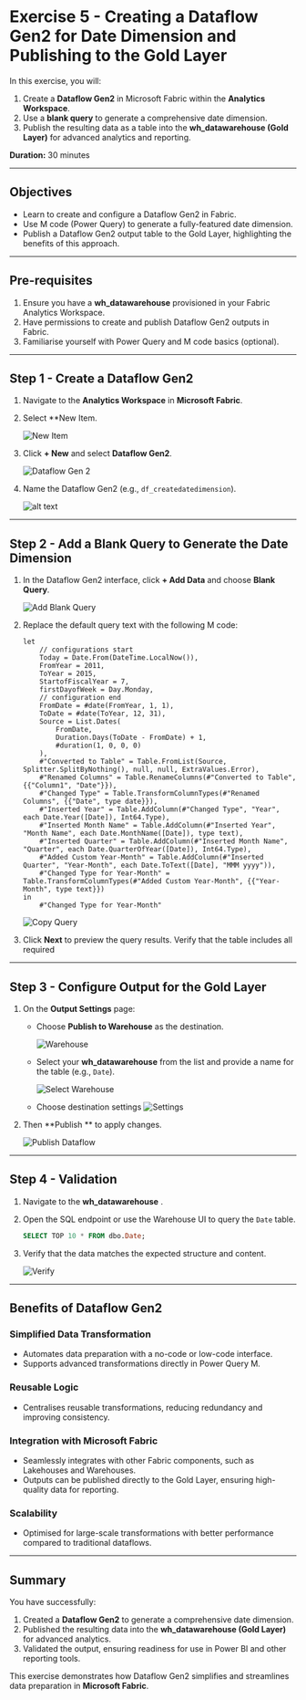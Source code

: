 # Exercise 5 - Creating a Dataflow Gen2 for Date Dimension and Publishing to the Gold Layer

In this exercise, you will:
1. Create a **Dataflow Gen2** in Microsoft Fabric within the **Analytics Workspace**.
2. Use a **blank query** to generate a comprehensive date dimension.
3. Publish the resulting data as a table into the **wh_datawarehouse (Gold Layer)** for advanced analytics and reporting.

**Duration:** 30 minutes

---

## **Objectives**
- Learn to create and configure a Dataflow Gen2 in Fabric.
- Use M code (Power Query) to generate a fully-featured date dimension.
- Publish a Dataflow Gen2 output table to the Gold Layer, highlighting the benefits of this approach.

---

## **Pre-requisites**
1. Ensure you have a **wh_datawarehouse** provisioned in your Fabric Analytics Workspace.
2. Have permissions to create and publish Dataflow Gen2 outputs in Fabric.
3. Familiarise yourself with Power Query and M code basics (optional).

---

## **Step 1 - Create a Dataflow Gen2**

1. Navigate to the **Analytics Workspace** in **Microsoft Fabric**.
2. Select **New Item.

   ![New Item](../../media/Dataflow/dataflow-1.png)

3. Click **+ New** and select **Dataflow Gen2**.

    ![Dataflow Gen 2](../../media/Dataflow/dataflow-2.png)

4. Name the Dataflow Gen2 (e.g., `df_createdatedimension`).
      
      ![alt text](../../media/Dataflow/dataflow-4.png)
---

## **Step 2 - Add a Blank Query to Generate the Date Dimension**

1. In the Dataflow Gen2 interface, click **+ Add Data** and choose **Blank Query**.

    ![Add Blank Query](../../media/Dataflow/dataflow-5.png)

2. Replace the default query text with the following M code:

    ```powerquery
    let
        // configurations start
        Today = Date.From(DateTime.LocalNow()), 
        FromYear = 2011, 
        ToYear = 2015, 
        StartofFiscalYear = 7, 
        firstDayofWeek = Day.Monday, 
        // configuration end
        FromDate = #date(FromYear, 1, 1),
        ToDate = #date(ToYear, 12, 31),
        Source = List.Dates(
            FromDate,
            Duration.Days(ToDate - FromDate) + 1,
            #duration(1, 0, 0, 0)
        ),
        #"Converted to Table" = Table.FromList(Source, Splitter.SplitByNothing(), null, null, ExtraValues.Error),
        #"Renamed Columns" = Table.RenameColumns(#"Converted to Table", {{"Column1", "Date"}}),
        #"Changed Type" = Table.TransformColumnTypes(#"Renamed Columns", {{"Date", type date}}),
        #"Inserted Year" = Table.AddColumn(#"Changed Type", "Year", each Date.Year([Date]), Int64.Type),
        #"Inserted Month Name" = Table.AddColumn(#"Inserted Year", "Month Name", each Date.MonthName([Date]), type text),
        #"Inserted Quarter" = Table.AddColumn(#"Inserted Month Name", "Quarter", each Date.QuarterOfYear([Date]), Int64.Type),
        #"Added Custom Year-Month" = Table.AddColumn(#"Inserted Quarter", "Year-Month", each Date.ToText([Date], "MMM yyyy")),
        #"Changed Type for Year-Month" = Table.TransformColumnTypes(#"Added Custom Year-Month", {{"Year-Month", type text}})
    in
        #"Changed Type for Year-Month"
    ```

    ![Copy Query](../../media/Dataflow/dataflow-6.png)

3. Click **Next** to preview the query results. Verify that the table includes all required 

---

## **Step 3 - Configure Output for the Gold Layer**

1. On the **Output Settings** page:
   - Choose **Publish to Warehouse** as the destination.
   
      ![Warehouse](../../media/Dataflow/dataflow-7.png)
   
   - Select your **wh_datawarehouse** from the list and provide a name for the table (e.g., `Date`).
   
      ![Select Warehouse](../../media/Dataflow/dataflow-8.png)
   
   
   - Choose destination settings
      ![Settings](../../media/Dataflow/dataflow-9.png)
    

2. Then **Publish ** to apply changes.

    
    ![Publish Dataflow](../../media/Dataflow/dataflow-10.png)
---

## **Step 4 - Validation**

1. Navigate to the **wh_datawarehouse** .
2. Open the SQL endpoint or use the Warehouse UI to query the `Date` table.

    ```sql
    SELECT TOP 10 * FROM dbo.Date;
    ```

3. Verify that the data matches the expected structure and content.

   ![Verify](../../media/Dataflow/dataflow-13.png)

---

## **Benefits of Dataflow Gen2**

### **Simplified Data Transformation**
- Automates data preparation with a no-code or low-code interface.
- Supports advanced transformations directly in Power Query M.

### **Reusable Logic**
- Centralises reusable transformations, reducing redundancy and improving consistency.

### **Integration with Microsoft Fabric**
- Seamlessly integrates with other Fabric components, such as Lakehouses and Warehouses.
- Outputs can be published directly to the Gold Layer, ensuring high-quality data for reporting.

### **Scalability**
- Optimised for large-scale transformations with better performance compared to traditional dataflows.

---

## **Summary**

You have successfully:
1. Created a **Dataflow Gen2** to generate a comprehensive date dimension.
2. Published the resulting data into the **wh_datawarehouse (Gold Layer)** for advanced analytics.
3. Validated the output, ensuring readiness for use in Power BI and other reporting tools.

This exercise demonstrates how Dataflow Gen2 simplifies and streamlines data preparation in **Microsoft Fabric**.
